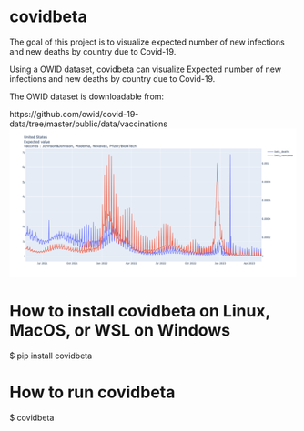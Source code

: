 # covidbeta

<p>The goal of this project is to visualize expected number of new infections and new deaths by country due to Covid-19.</p>
<p>Using a OWID dataset, covidbeta can visualize Expected number of new infections and new deaths by country due to Covid-19.</p>
The OWID dataset is downloadable from:</p>
https://github.com/owid/covid-19-data/tree/master/public/data/vaccinations

<img src="https://github.com/yugo-Ishihara/covidbeta/blob/main/covidbeta_usa3.png">

<h1>
  How to install covidbeta on Linux, MacOS, or WSL on Windows
</h1>
$ pip install covidbeta

<h1>
  How to run covidbeta
</h1>
$ covidbeta  <br>

